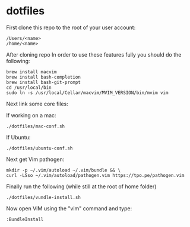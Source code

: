 dotfiles
=======

First clone this repo to the root of your user account:

    /Users/<name>
    /home/<name>

After cloning repo In order to use these features fully you should do the following:

    brew install macvim
    brew install bash-completion
    brew install bash-git-prompt
    cd /usr/local/bin
    sudo ln -s /usr/local/Cellar/macvim/MVIM_VERSION/bin/mvim vim

Next link some core files:

If working on a mac:

    ./dotfiles/mac-conf.sh

If Ubuntu:

    ./dotfiles/ubuntu-conf.sh

Next get Vim pathogen:

    mkdir -p ~/.vim/autoload ~/.vim/bundle && \
    curl -LSso ~/.vim/autoload/pathogen.vim https://tpo.pe/pathogen.vim

Finally run the following (while still at the root of home folder)

    ./dotfiles/vundle-install.sh
    
Now open VIM using the "vim" command and type:

    :BundleInstall




